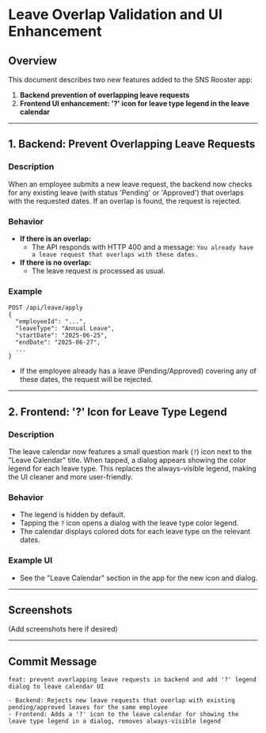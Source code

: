 # Leave Overlap Validation and UI Enhancement

## Overview
This document describes two new features added to the SNS Rooster app:

1. **Backend prevention of overlapping leave requests**
2. **Frontend UI enhancement: '?' icon for leave type legend in the leave calendar**

---

## 1. Backend: Prevent Overlapping Leave Requests

### Description
When an employee submits a new leave request, the backend now checks for any existing leave (with status 'Pending' or 'Approved') that overlaps with the requested dates. If an overlap is found, the request is rejected.

### Behavior
- **If there is an overlap:**
  - The API responds with HTTP 400 and a message: `You already have a leave request that overlaps with these dates.`
- **If there is no overlap:**
  - The leave request is processed as usual.

### Example
```
POST /api/leave/apply
{
  "employeeId": "...",
  "leaveType": "Annual Leave",
  "startDate": "2025-06-25",
  "endDate": "2025-06-27",
  ...
}
```
- If the employee already has a leave (Pending/Approved) covering any of these dates, the request will be rejected.

---

## 2. Frontend: '?' Icon for Leave Type Legend

### Description
The leave calendar now features a small question mark (`?`) icon next to the "Leave Calendar" title. When tapped, a dialog appears showing the color legend for each leave type. This replaces the always-visible legend, making the UI cleaner and more user-friendly.

### Behavior
- The legend is hidden by default.
- Tapping the `?` icon opens a dialog with the leave type color legend.
- The calendar displays colored dots for each leave type on the relevant dates.

### Example UI
- See the "Leave Calendar" section in the app for the new icon and dialog.

---

## Screenshots
(Add screenshots here if desired)

---

## Commit Message
```
feat: prevent overlapping leave requests in backend and add '?' legend dialog to leave calendar UI

- Backend: Rejects new leave requests that overlap with existing pending/approved leaves for the same employee
- Frontend: Adds a '?' icon to the leave calendar for showing the leave type legend in a dialog, removes always-visible legend
``` 